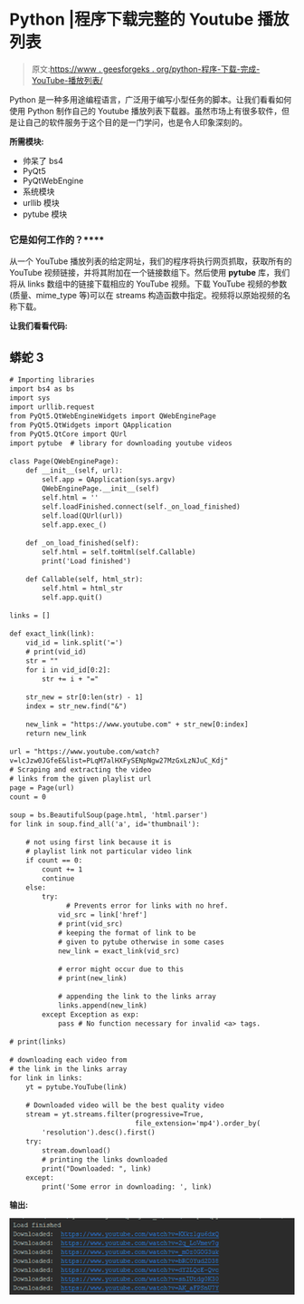 # Python |程序下载完整的 Youtube 播放列表

> 原文:[https://www . geesforgeks . org/python-程序-下载-完成-YouTube-播放列表/](https://www.geeksforgeeks.org/python-program-to-download-complete-youtube-playlist/)

Python 是一种多用途编程语言，广泛用于编写小型任务的脚本。让我们看看如何使用 Python 制作自己的 Youtube 播放列表下载器。虽然市场上有很多软件，但是让自己的软件服务于这个目的是一门学问，也是令人印象深刻的。

**所需模块:**

*   帅呆了 bs4
*   PyQt5
*   PyQtWebEngine
*   系统模块
*   urllib 模块
*   pytube 模块

### **它是如何工作的**？****

从一个 YouTube 播放列表的给定网址，我们的程序将执行网页抓取，获取所有的 YouTube 视频链接，并将其附加在一个链接数组下。然后使用 **pytube** 库，我们将从 links 数组中的链接下载相应的 YouTube 视频。下载 YouTube 视频的参数(质量、mime_type 等)可以在 streams 构造函数中指定。视频将以原始视频的名称下载。

**让我们看看代码:**

## 蟒蛇 3

```
# Importing libraries
import bs4 as bs
import sys
import urllib.request
from PyQt5.QtWebEngineWidgets import QWebEnginePage
from PyQt5.QtWidgets import QApplication
from PyQt5.QtCore import QUrl
import pytube  # library for downloading youtube videos

class Page(QWebEnginePage):
    def __init__(self, url):
        self.app = QApplication(sys.argv)
        QWebEnginePage.__init__(self)
        self.html = ''
        self.loadFinished.connect(self._on_load_finished)
        self.load(QUrl(url))
        self.app.exec_()

    def _on_load_finished(self):
        self.html = self.toHtml(self.Callable)
        print('Load finished')

    def Callable(self, html_str):
        self.html = html_str
        self.app.quit()

links = []

def exact_link(link):
    vid_id = link.split('=')
    # print(vid_id)
    str = ""
    for i in vid_id[0:2]:
        str += i + "="

    str_new = str[0:len(str) - 1]
    index = str_new.find("&")

    new_link = "https://www.youtube.com" + str_new[0:index]
    return new_link

url = "https://www.youtube.com/watch?v=lcJzw0JGfeE&list=PLqM7alHXFySENpNgw27MzGxLzNJuC_Kdj"
# Scraping and extracting the video
# links from the given playlist url
page = Page(url)
count = 0

soup = bs.BeautifulSoup(page.html, 'html.parser')
for link in soup.find_all('a', id='thumbnail'):

    # not using first link because it is
    # playlist link not particular video link
    if count == 0:
        count += 1
        continue
    else:
        try:
              # Prevents error for links with no href.
            vid_src = link['href']
            # print(vid_src)
            # keeping the format of link to be
            # given to pytube otherwise in some cases
            new_link = exact_link(vid_src)

            # error might occur due to this
            # print(new_link)

            # appending the link to the links array
            links.append(new_link)
        except Exception as exp:
            pass # No function necessary for invalid <a> tags.

# print(links)

# downloading each video from
# the link in the links array
for link in links:
    yt = pytube.YouTube(link)

    # Downloaded video will be the best quality video
    stream = yt.streams.filter(progressive=True,
                               file_extension='mp4').order_by(
        'resolution').desc().first()
    try:
        stream.download()
        # printing the links downloaded
        print("Downloaded: ", link)
    except:
        print('Some error in downloading: ', link)
```

**输出:**

![](img/6e739a630e35dc0381a410e100aede3c.png)